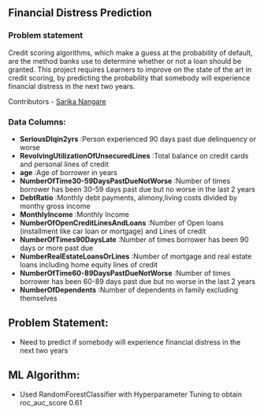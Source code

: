 ## Financial Distress Prediction 

### Problem statement
Credit scoring algorithms, which make a guess at the probability of default, are the method banks use to determine whether or not a loan should be granted. 
This project requires Learners to improve on the state of the art in credit scoring, by predicting the probability that somebody will experience financial distress in the next two years.


Contributors - [Sarika Nangare](https://github.com/saru712)

### Data Columns:
- **SeriousDlqin2yrs** :Person experienced 90 days past due delinquency or worse
- **RevolvingUtilizationOfUnsecuredLines** :Total balance on credit cards and personal lines of credit
- **age** :Age of borrower in years
- **NumberOfTime30-59DaysPastDueNotWorse** :Number of times borrower has been 30-59 days past due but no worse in the last 2 years
- **DebtRatio** :Monthly debt payments, alimony,living costs divided by monthy gross income
- **MonthlyIncome** :Monthly Income
- **NumberOfOpenCreditLinesAndLoans** :Number of Open loans (installment like car loan or mortgage) and Lines of credit
- **NumberOfTimes90DaysLate** :Number of times borrower has been 90 days or more past due
- **NumberRealEstateLoansOrLines** :Number of mortgage and real estate loans including home equity lines of credit
- **NumberOfTime60-89DaysPastDueNotWorse** :Number of times borrower has been 60-89 days past due but no worse in the last 2 years
- **NumberOfDependents** :Number of dependents in family excluding themselves

## Problem Statement:
- Need to predict if somebody will experience financial distress in the next two years

## ML Algorithm: 
- Used RandomForestClassifier with Hyperparameter Tuning to obtain roc_auc_score 0.61




